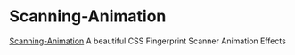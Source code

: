 # Scanning-Animation
[Scanning-Animation](https://i.imgur.com/1QW4fOC.png)
A beautiful CSS Fingerprint Scanner Animation Effects
